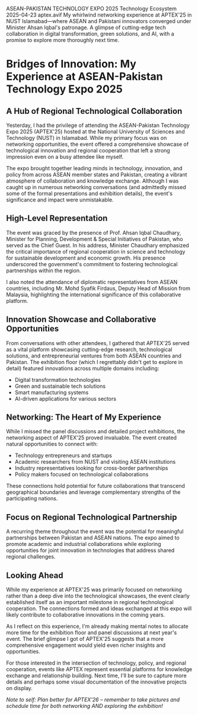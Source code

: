 ASEAN-PAKISTAN TECHNOLOGY EXPO 2025
Technology Ecosystem
2025-04-23
aptex.avif
My whirlwind networking experience at APTEX'25 in NUST Islamabad—where ASEAN and Pakistani innovators converged under Minister Ahsan Iqbal's patronage. A glimpse of cutting-edge tech collaboration in digital transformation, green solutions, and AI, with a promise to explore more thoroughly next time.

# Bridges of Innovation: My Experience at ASEAN-Pakistan Technology Expo 2025

## A Hub of Regional Technological Collaboration

Yesterday, I had the privilege of attending the ASEAN-Pakistan Technology Expo 2025 (APTEX'25) hosted at the National University of Sciences and Technology (NUST) in Islamabad. While my primary focus was on networking opportunities, the event offered a comprehensive showcase of technological innovation and regional cooperation that left a strong impression even on a busy attendee like myself.

The expo brought together leading minds in technology, innovation, and policy from across ASEAN member states and Pakistan, creating a vibrant atmosphere of collaboration and knowledge exchange. Although I was caught up in numerous networking conversations (and admittedly missed some of the formal presentations and exhibition details), the event's significance and impact were unmistakable.

## High-Level Representation

The event was graced by the presence of Prof. Ahsan Iqbal Chaudhary, Minister for Planning, Development & Special Initiatives of Pakistan, who served as the Chief Guest. In his address, Minister Chaudhary emphasized the critical importance of regional cooperation in science and technology for sustainable development and economic growth. His presence underscored the government's commitment to fostering technological partnerships within the region.

I also noted the attendance of diplomatic representatives from ASEAN countries, including Mr. Mohd Syafik Firdaus, Deputy Head of Mission from Malaysia, highlighting the international significance of this collaborative platform.

## Innovation Showcase and Collaborative Opportunities

From conversations with other attendees, I gathered that APTEX'25 served as a vital platform showcasing cutting-edge research, technological solutions, and entrepreneurial ventures from both ASEAN countries and Pakistan. The exhibition floor (which I regrettably didn't get to explore in detail) featured innovations across multiple domains including:

- Digital transformation technologies
- Green and sustainable tech solutions
- Smart manufacturing systems
- AI-driven applications for various sectors

## Networking: The Heart of My Experience

While I missed the panel discussions and detailed project exhibitions, the networking aspect of APTEX'25 proved invaluable. The event created natural opportunities to connect with:

- Technology entrepreneurs and startups
- Academic researchers from NUST and visiting ASEAN institutions
- Industry representatives looking for cross-border partnerships
- Policy makers focused on technological collaborations

These connections hold potential for future collaborations that transcend geographical boundaries and leverage complementary strengths of the participating nations.

## Focus on Regional Technological Partnership

A recurring theme throughout the event was the potential for meaningful partnerships between Pakistan and ASEAN nations. The expo aimed to promote academic and industrial collaborations while exploring opportunities for joint innovation in technologies that address shared regional challenges.

## Looking Ahead

While my experience at APTEX'25 was primarily focused on networking rather than a deep dive into the technological showcases, the event clearly established itself as an important milestone in regional technological cooperation. The connections formed and ideas exchanged at this expo will likely contribute to collaborative innovations in the coming years.

As I reflect on this experience, I'm already making mental notes to allocate more time for the exhibition floor and panel discussions at next year's event. The brief glimpse I got of APTEX'25 suggests that a more comprehensive engagement would yield even richer insights and opportunities.

For those interested in the intersection of technology, policy, and regional cooperation, events like APTEX represent essential platforms for knowledge exchange and relationship building. Next time, I'll be sure to capture more details and perhaps some visual documentation of the innovative projects on display.

_Note to self: Plan better for APTEX'26 – remember to take pictures and schedule time for both networking AND exploring the exhibition!_
